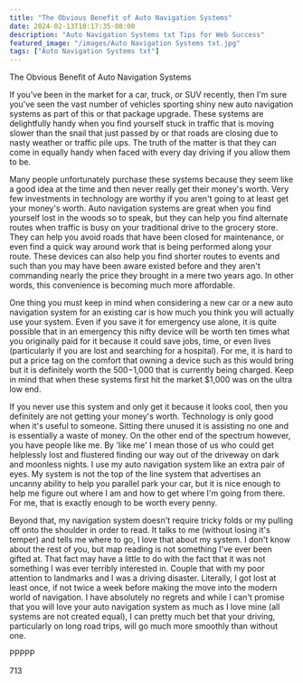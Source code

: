 ```yaml
---
title: "The Obvious Benefit of Auto Navigation Systems"
date: 2024-02-13T10:17:35-08:00
description: "Auto Navigation Systems txt Tips for Web Success"
featured_image: "/images/Auto Navigation Systems txt.jpg"
tags: ["Auto Navigation Systems txt"]
---
```


The Obvious Benefit of Auto Navigation Systems

If you've been in the market for a car, truck, or SUV recently, then I'm sure you've seen the vast number of vehicles sporting shiny new auto navigation systems as part of this or that package upgrade. These systems are delightfully handy when you find yourself stuck in traffic that is moving slower than the snail that just passed by or that roads are closing due to nasty weather or traffic pile ups. The truth of the matter is that they can come in equally handy when faced with every day driving if you allow them to be. 

Many people unfortunately purchase these systems because they seem like a good idea at the time and then never really get their money's worth. Very few investments in technology are worthy if you aren't going to at least get your money's worth. Auto navigation systems are great when you find yourself lost in the woods so to speak, but they can help you find alternate routes when traffic is busy on your traditional drive to the grocery store. They can help you avoid roads that have been closed for maintenance, or even find a quick way around work that is being performed along your route. These devices can also help you find shorter routes to events and such than you may have been aware existed before and they aren't commanding nearly the price they brought in a mere two years ago. In other words, this convenience is becoming much more affordable. 

One thing you must keep in mind when considering a new car or a new auto navigation system for an existing car is how much you think you will actually use your system. Even if you save it for emergency use alone, it is quite possible that in an emergency this nifty device will be worth ten times what you originally paid for it because it could save jobs, time, or even lives (particularly if you are lost and searching for a hospital). For me, it is hard to put a price tag on the comfort that owning a device such as this would bring but it is definitely worth the $500-$1,000 that is currently being charged. Keep in mind that when these systems first hit the market $1,000 was on the ultra low end.

If you never use this system and only get it because it looks cool, then you definitely are not getting your money's worth. Technology is only good when it's useful to someone. Sitting there unused it is assisting no one and is essentially a waste of money. On the other end of the spectrum however, you have people like me. By 'like me' I mean those of us who could get helplessly lost and flustered finding our way out of the driveway on dark and moonless nights. I use my auto navigation system like an extra pair of eyes. My system is not the top of the line system that advertises an uncanny ability to help you parallel park your car, but it is nice enough to help me figure out where I am and how to get where I'm going from there. For me, that is exactly enough to be worth every penny.

Beyond that, my navigation system doesn't require tricky folds or my pulling off onto the shoulder in order to read. It talks to me (without losing it's temper) and tells me where to go, I love that about my system. I don't know about the rest of you, but map reading is not something I've ever been gifted at. That fact may have a little to do with the fact that it was not something I was ever terribly interested in. Couple that with my poor attention to landmarks and I was a driving disaster. Literally, I got lost at least once, if not twice a week before making the move into the modern world of navigation. I have absolutely no regrets and while I can't promise that you will love your auto navigation system as much as I love mine (all systems are not created equal), I can pretty much bet that your driving, particularly on long road trips, will go much more smoothly than without one.

PPPPP

713

